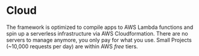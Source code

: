 # Cloud

The framework is optimized to compile apps to AWS Lambda functions and spin up
a serverless infrastructure via AWS Cloudformation. There are no servers to
manage anymore, you only pay for what you use. Small Projects (~10,000
requests per day) are within AWS *free* tiers.